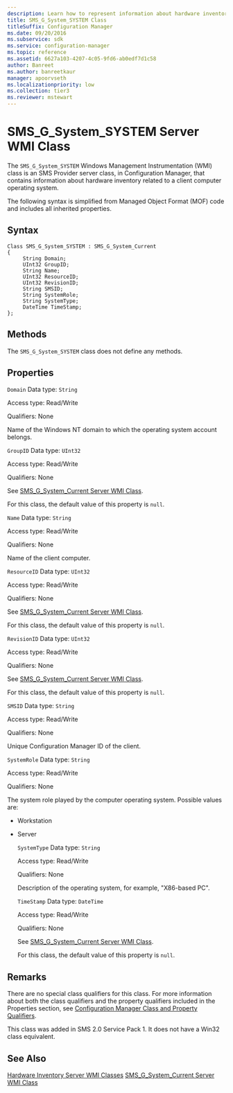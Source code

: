 ```yaml
---
description: Learn how to represent information about hardware inventory related to a client computer operating system with SMS_G_System_SYSTEM.
title: SMS_G_System_SYSTEM Class
titleSuffix: Configuration Manager
ms.date: 09/20/2016
ms.subservice: sdk
ms.service: configuration-manager
ms.topic: reference
ms.assetid: 6627a103-4207-4c05-9fd6-ab0edf7d1c58
author: Banreet
ms.author: banreetkaur
manager: apoorvseth
ms.localizationpriority: low
ms.collection: tier3
ms.reviewer: mstewart
---
```

# SMS_G_System_SYSTEM Server WMI Class
The `SMS_G_System_SYSTEM` Windows Management Instrumentation (WMI) class is an SMS Provider server class, in Configuration Manager, that contains information about hardware inventory related to a client computer operating system.

 The following syntax is simplified from Managed Object Format (MOF) code and includes all inherited properties.

## Syntax

```
Class SMS_G_System_SYSTEM : SMS_G_System_Current
{
     String Domain;
     UInt32 GroupID;
     String Name;
     UInt32 ResourceID;
     UInt32 RevisionID;
     String SMSID;
     String SystemRole;
     String SystemType;
     DateTime TimeStamp;
};
```

## Methods
 The `SMS_G_System_SYSTEM` class does not define any methods.

## Properties
 `Domain`
 Data type: `String`

 Access type: Read/Write

 Qualifiers: None

 Name of the Windows NT domain to which the operating system account belongs.

 `GroupID`
 Data type: `UInt32`

 Access type: Read/Write

 Qualifiers: None

 See [SMS_G_System_Current Server WMI Class](../../../../../develop/reference/core/clients/manage/sms_g_system_current-server-wmi-class.md).

 For this class, the default value of this property is `null`.

 `Name`
 Data type: `String`

 Access type: Read/Write

 Qualifiers: None

 Name of the client computer.

 `ResourceID`
 Data type: `UInt32`

 Access type: Read/Write

 Qualifiers: None

 See [SMS_G_System_Current Server WMI Class](../../../../../develop/reference/core/clients/manage/sms_g_system_current-server-wmi-class.md).

 For this class, the default value of this property is `null`.

 `RevisionID`
 Data type: `UInt32`

 Access type: Read/Write

 Qualifiers: None

 See [SMS_G_System_Current Server WMI Class](../../../../../develop/reference/core/clients/manage/sms_g_system_current-server-wmi-class.md).

 For this class, the default value of this property is `null`.

 `SMSID`
 Data type: `String`

 Access type: Read/Write

 Qualifiers: None

 Unique Configuration Manager ID of the client.

 `SystemRole`
 Data type: `String`

 Access type: Read/Write

 Qualifiers: None

 The system role played by the computer operating system. Possible values are:

- Workstation

- Server

  `SystemType`
  Data type: `String`

  Access type: Read/Write

  Qualifiers: None

  Description of the operating system, for example, "X86-based PC".

  `TimeStamp`
  Data type: `DateTime`

  Access type: Read/Write

  Qualifiers: None

  See [SMS_G_System_Current Server WMI Class](../../../../../develop/reference/core/clients/manage/sms_g_system_current-server-wmi-class.md).

  For this class, the default value of this property is `null`.

## Remarks
 There are no special class qualifiers for this class. For more information about both the class qualifiers and the property qualifiers included in the Properties section, see [Configuration Manager Class and Property Qualifiers](../../../../../develop/reference/misc/class-and-property-qualifiers.md).

 This class was added in SMS 2.0 Service Pack 1. It does not have a Win32 class equivalent.

## See Also
 [Hardware Inventory Server WMI Classes](../../../../../develop/reference/core/clients/manage/hardware-inventory-server-wmi-classes.md)
 [SMS_G_System_Current Server WMI Class](../../../../../develop/reference/core/clients/manage/sms_g_system_current-server-wmi-class.md)
